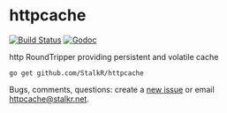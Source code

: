 # httpcache

[![Build Status][1]][2] [![Godoc][3]][4]

http RoundTripper providing persistent and volatile cache

`go get github.com/StalkR/httpcache`

Bugs, comments, questions: create a [new issue][5] or email [httpcache@stalkr.net][6].

[1]: https://api.travis-ci.org/StalkR/httpcache.png?branch=master
[2]: https://travis-ci.org/StalkR/httpcache
[3]: https://godoc.org/github.com/StalkR/httpcache?status.png
[4]: https://godoc.org/github.com/StalkR/httpcache
[5]: https://github.com/StalkR/httpcache/issues/new
[6]: mailto:httpcache@stalkr.net
